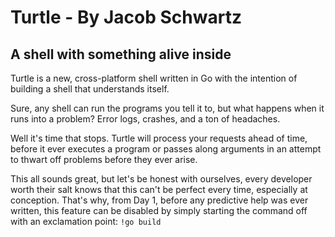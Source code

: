 # Turtle - By Jacob Schwartz

## A shell with something alive inside

Turtle is a new, cross-platform shell written in Go with the intention of building a shell that understands itself.

Sure, any shell can run the programs you tell it to, but what happens when it runs into a problem? Error logs, crashes, and a ton of headaches.

Well it's time that stops. Turtle will process your requests ahead of time, before it ever executes a program or passes along arguments in an attempt to thwart off problems before they ever arise.

This all sounds great, but let's be honest with ourselves, every developer worth their salt knows that this can't be perfect every time, especially at conception. That's why, from Day 1, before any predictive help was ever written, this feature can be disabled by simply starting the command off with an exclamation point: `!go build`